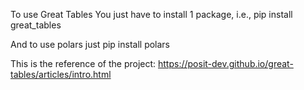 To use Great Tables You just have to install 1 package, i.e.,
pip install great_tables

And to use polars 
just pip install polars

This is the reference of the project:
https://posit-dev.github.io/great-tables/articles/intro.html
